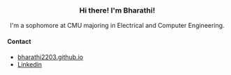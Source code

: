 <h3 align="center">Hi there! I'm Bharathi!</h3>
<p align="center">I'm a sophomore at CMU majoring in Electrical and Computer Engineering. </p>

<h4>Contact</h4>
<ul>
<li><a href="https://bharathi2203.github.io/">bharathi2203.github.io</a> </li>
<li><a href="https://www.linkedin.com/in/b-sridhar">Linkedin</a> </li>
</ul>
